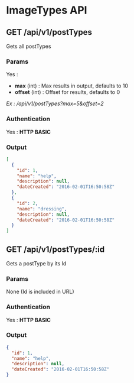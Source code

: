 # ImageTypes API

<a name="index"></a>
## GET /api/v1/postTypes
Gets all postTypes
### Params
Yes :
 * **max** (int) : Max results in output, defaults to 10
 * **offset** (int) : Offset for results, defaults to 0

*Ex : /api/v1/postTypes?max=5&offset=2*
### Authentication
Yes : **HTTP BASIC**
### Output
```json
[
  {
    "id": 1,
    "name": "help",
    "description": null,
    "dateCreated": "2016-02-01T16:50:58Z"
  },
  {
    "id": 2,
    "name": "dressing",
    "description": null,
    "dateCreated": "2016-02-01T16:50:58Z"
  }
]
```
<a name="show"></a>
## GET /api/v1/postTypes/:id
Gets a postType by its Id
### Params
None (Id is included in URL)
### Authentication
Yes : **HTTP BASIC**
### Output
```json
{
  "id": 1,
  "name": "help",
  "description": null,
  "dateCreated": "2016-02-01T16:50:58Z"
}
```
